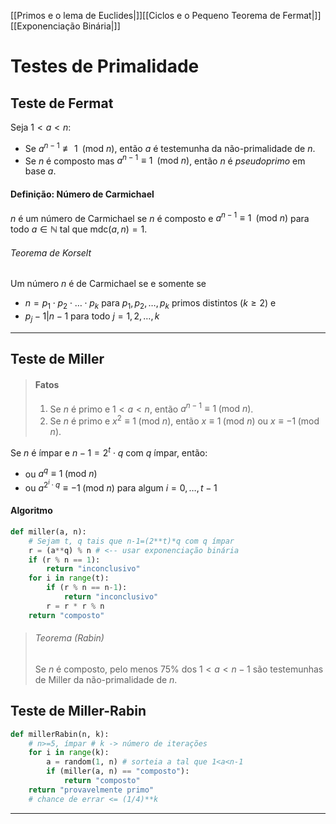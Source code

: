 [[Primos e o lema de Euclides|]][[Ciclos e o Pequeno Teorema de Fermat|]][[Exponenciação Binária|]]
# Testes de Primalidade
## Teste de Fermat
Seja $1<a<n$:
- Se $a^{n-1}\not\equiv1\;\;(\mbox{mod }n)$, então $a$ é testemunha da não-primalidade de $n$.
- Se $n$ é composto mas $a^{n-1}\equiv1\;\;(\mbox{mod }n)$, então $n$ é _pseudoprimo_ em base $a$.

#### Definição: Número de Carmichael
$n$ é um número de Carmichael se $n$ é composto e $a^{n-1}\equiv1\;\;(\mbox{mod }n)$ para todo $a\in\mathbb{N}$ tal que $\mbox{mdc}(a,n)=1$. 

###### Teorema de Korselt
Um número $n$ é de Carmichael se e somente se
- $n=p_1\cdot p_2\cdot\ldots\cdot p_k$ para $p_1,p_2,\ldots,p_k$ primos distintos $(k\geq 2)$ e
- $p_j-1\vert n-1$ para todo $j=1,2,\ldots,k$

---

## Teste de Miller
>#### Fatos
>1. Se $n$ é primo e $1<a<n$, então $a^{n-1}\equiv1\;(\mbox{mod }n)$.
>2. Se $n$ é primo e $x^2\equiv1\;(\mbox{mod }n)$, então $x\equiv1\;(\mbox{mod }n)$ ou $x\equiv-1\;(\mbox{mod }n)$.

Se $n$ é ímpar e $n-1=2^t\cdot q$ com $q$ ímpar, então:
- ou $a^q\equiv1\;(\mbox{mod }n)$
- ou $a^{2^i\cdot q}\equiv-1\;(\mbox{mod }n)$ para algum $i=0,\ldots,t-1$

#### Algoritmo
```python
def miller(a, n):
	# Sejam t, q tais que n-1=(2**t)*q com q ímpar
	r = (a**q) % n # <-- usar exponenciação binária
	if (r % n == 1):
		return "inconclusivo"
	for i in range(t):
		if (r % n == n-1):
			return "inconclusivo"
		r = r * r % n
	return "composto"
```

>###### Teorema (Rabin)
>Se $n$ é composto, pelo menos 75% dos $1<a<n-1$ são testemunhas de Miller da não-primalidade de $n$.

## Teste de Miller-Rabin
```python
def millerRabin(n, k):
	# n>=5, ímpar # k -> número de iterações
	for i in range(k):
		a = random(1, n) # sorteia a tal que 1<a<n-1
		if (miller(a, n) == "composto"):
			return "composto"
	return "provavelmente primo"
	# chance de errar <= (1/4)**k
```

---